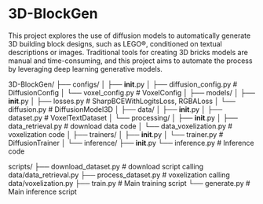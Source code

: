 # 3D-BlockGen
This project explores the use of diffusion models to automatically generate 3D building block designs, such as LEGO®️, conditioned on textual descriptions or images. Traditional tools for creating 3D bricks models are manual and time-consuming, and this project aims to automate the process by leveraging deep learning generative models.

3D-BlockGen/
├── configs/
│   ├── __init__.py
│   ├── diffusion_config.py      # DiffusionConfig
│   └── voxel_config.py          # VoxelConfig
│
├── models/
│   ├── __init__.py
│   ├── losses.py                # SharpBCEWithLogitsLoss, RGBALoss
│   └── diffusion.py             # DiffusionModel3D
│
├── data/
│   ├── __init__.py
│   ├── dataset.py               # VoxelTextDataset
│   └── processing/
│       ├── __init__.py
│       ├── data_retrieval.py    # download data code
│       └── data_voxelization.py # voxelization code
│
├── trainers/
│   ├── __init__.py
│   └── trainer.py               # DiffusionTrainer
│
└── inference/
    ├── __init__.py
    └── inference.py             # Inference code

scripts/
├── download_dataset.py          # download script calling data/data_retrieval.py
├── process_dataset.py           # voxelization calling data/voxelization.py
├── train.py                     # Main training script
└── generate.py                  # Main inference script
